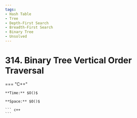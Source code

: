 ```yaml
---
tags:
- Hash Table
- Tree
- Depth-First Search
- Breadth-First Search
- Binary Tree
- Unsolved
---
```



# 314. Binary Tree Vertical Order Traversal

=== "C++"

    **Time:** $O()$

    **Space:** $O()$

    ``` c++
    ```
